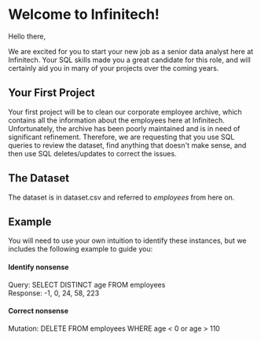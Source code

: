 # Welcome to Infinitech!

Hello there,

We are excited for you to start your new job as a senior data analyst here at Infinitech. Your SQL skills made you a great candidate for this role, and will certainly aid you in many of your projects over the coming years. 

## Your First Project 

Your first project will be to clean our corporate employee archive, which contains all the information about the employees here at Infinitech. Unfortunately, the archive has been poorly maintained and is in need of significant refinement. Therefore, we are requesting that you use SQL queries to review the dataset, find anything that doesn't make sense, and then use SQL deletes/updates to correct the issues. 

## The Dataset

The dataset is in dataset.csv and referred to *employees* from here on.

## Example

You will need to use your own intuition to identify these instances, but we includes the following example to guide you:

#### Identify nonsense
Query: SELECT DISTINCT age FROM employees  
Response: -1, 0, 24, 58, 223

#### Correct nonsense
Mutation: DELETE FROM employees WHERE age < 0 or age > 110

## 